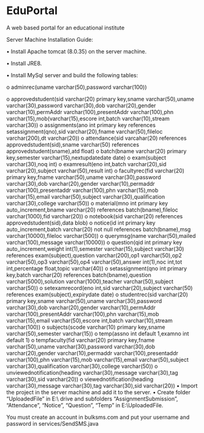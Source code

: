 # EduPortal
A web based portal for an educational institute

Server Machine Installation Guide:

•	Install Apache tomcat (8.0.35) on the server machine.

•	Install JRE8.

•	Install MySql server and build the following tables:

  o	adminrec(uname varchar(50),password varchar(100))
  
  o	approvedstudent(sid varchar(20) primary key,sname varchar(50),uname varchar(30),password varchar(30),dob varchar(20),gender varchar(10),permAddr varchar(100),presentAddr varchar(100),phn varchar(15),mob(varchar(15),escore int,batch varchar(10),stream varchar(30))
  o	assignments(ano int primary key references setassignment(qno),sid varchar(20),fname varchar(50),fileloc varchar(200),dt varchar(20))
  o	attendance(sid varcahar(20) references approvedstudent(sid),sname varchar(50) references approvedstudent(sname),atd float)
  o	batch(bname varchar(20) primary key,semester varchar(15),nextupdatedate date)
  o	exam(subject varchar(30),noq int)
  o	examresult(eno int,batch varchar(20),sid varchar(20),subject varchar(50),result int)
  o	facultyrec(fid varchar(20) primary key,fname varchar(50),uname varchar(30),password varchar(30),dob varchar(20),gender varchar(10),permaddr varchar(100),presentaddr varchar(100),phn varchar(15),mob varchar(15),email varchar(50),subject varchar(30),qualification varchar(30),college varchar(50))
  o	material(mno int primary key auto_increment,bname varchar(20) references batch(bname),fileloc varchar(1000),fid varchar(20))
  o	notebook(sid varchar(20) references approvedstudent(sid),data blob)
  o	notice(id int primary key auto_increment,batch varchar(20) not null references batch(bname),msg varchar(10000),fileloc varchar(500))
  o	querymsg(name varchar(50),mailed varchar(100),message varchar(10000))
  o	question(qid int primary key auto_increment,weight int(1),semester varchar(15),subject varchar(30) references exam(subject),question varchar(200),op1 varchar(50),op2 varchar(50),op3 varchar(50),op4 varchar(50),answer int(1),noc int,tot int,percentage float,topic varchar(40))
  o	setassignment(qno int primary key,batch varchar(20) references batch(bname),question varchar(5000),solution varchar(1000),teacher varchar(50),subject varchar(50))
  o	setexamrecord(eno int,sid varchar(20),subject varchar(50) references exam(subject),expirydate date)
  o	studentrec(sid varchar(20) primary key,sname varchar(50),uname varchar(30),password varchar(30),dob varchar(20),gender varchar(10),permAddr varchar(100),presentAddr varchar(100),phn varchar(15),mob varchar(15),email varchar(50),escore int,batch varchar(10),stream varchar(100))
  o	subjects(scode varchar(10) primary key,sname varchar(50),semester varchar(15))
  o	temp(assno int default 1,examno int default 1)
  o	tempfaculty(fid varchar(20) primary key,fname varchar(50),uname varchar(30),password varchar(30),dob varchar(20),gender varchar(10),permaddr varchar(100),presentaddr varchar(100),phn varchar(15),mob varchar(15),email varchar(50),subject varchar(30),qualification varchar(30),college varchar(50))
  o	unviewednotification(heading varchar(30),message varchar(30),tag varchar(30),sid varchar(20))
  o	viewednotification(heading varchar(30),message varchar(30),tag varchar(30),sid varchar(20))
•	Import the project in the server machine and add it to the server.
•	Create folder “UploadedFile” in E:\ drive and subfolders “AssignmentSubmission”, “Attendance”, “Notice”, “Question”, “Temp” in E:\UploadedFile.


You must create an account in bulksms.com and put your username and password in services/SendSMS.java
